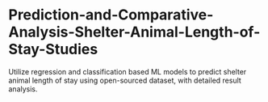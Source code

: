 # Prediction-and-Comparative-Analysis-Shelter-Animal-Length-of-Stay-Studies
Utilize regression and classification based ML models to predict shelter animal length of stay using open-sourced dataset, with detailed result analysis. 
